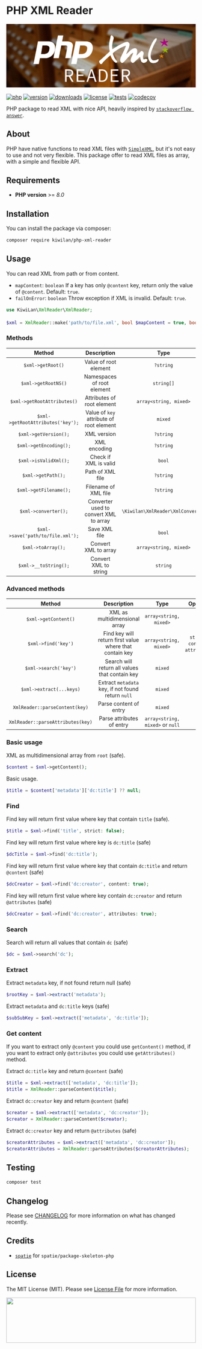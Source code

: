 # PHP XML Reader

![Banner with cards catalog picture in background and PHP XML Reader title](https://raw.githubusercontent.com/kiwilan/php-xml-reader/main/docs/banner.jpg)

[![php][php-version-src]][php-version-href]
[![version][version-src]][version-href]
[![downloads][downloads-src]][downloads-href]
[![license][license-src]][license-href]
[![tests][tests-src]][tests-href]
[![codecov][codecov-src]][codecov-href]

PHP package to read XML with nice API, heavily inspired by [`stackoverflow answer`](https://stackoverflow.com/a/46349713/11008206).

## About

PHP have native functions to read XML files with [`SimpleXML`](https://www.php.net/manual/en/book.simplexml.php), but it's not easy to use and not very flexible. This package offer to read XML files as array, with a simple and flexible API.

## Requirements

-   **PHP version** >= _8.0_

## Installation

You can install the package via composer:

```bash
composer require kiwilan/php-xml-reader
```

## Usage

You can read XML from path or from content.

-   `mapContent`: `boolean` If a key has only `@content` key, return only the value of `@content`. Default: `true`.
-   `failOnError`: `boolean` Throw exception if XML is invalid. Default: `true`.

```php
use KiwiLan\XmlReader\XmlReader;

$xml = XmlReader::make('path/to/file.xml', bool $mapContent = true, bool $failOnError = true);
```

### Methods

|              Method               |               Description                |               Type                |
| :-------------------------------: | :--------------------------------------: | :-------------------------------: |
|         `$xml->getRoot()`         |          Value of root element           |             `?string`             |
|        `$xml->getRootNS()`        |        Namespaces of root element        |            `string[]`             |
|    `$xml->getRootAttributes()`    |        Attributes of root element        |      `array<string, mixed>`       |
| `$xml->getRootAttributes('key');` | Value of `key` attribute of root element |              `mixed`              |
|       `$xml->getVersion();`       |               XML version                |             `?string`             |
|      `$xml->getEncoding();`       |               XML encoding               |             `?string`             |
|       `$xml->isValidXml();`       |          Check if XML is valid           |              `bool`               |
|        `$xml->getPath();`         |             Path of XML file             |             `?string`             |
|      `$xml->getFilename();`       |           Filename of XML file           |             `?string`             |
|       `$xml->converter();`        |  Converter used to convert XML to array  | `\Kiwilan\XmlReader\XmlConverter` |
| `$xml->save('path/to/file.xml');` |              Save XML file               |              `bool`               |
|        `$xml->toArray();`         |           Convert XML to array           |      `array<string, mixed>`       |
|       `$xml->__toString();`       |          Convert XML to string           |             `string`              |

### Advanced methods

|              Method               |                       Description                       |               Type               |              Options              |
| :-------------------------------: | :-----------------------------------------------------: | :------------------------------: | :-------------------------------: |
|       `$xml->getContent()`        |              XML as multidimensional array              |      `array<string, mixed>`      |                                   |
|        `$xml->find('key')`        | Find key will return first value where that contain key |      `array<string, mixed>`      | `strict`, `content`, `attributes` |
|       `$xml->search('key')`       |     Search will return all values that contain key      |             `mixed`              |                                   |
|     `$xml->extract(...keys)`      |   Extract `metadata` key, if not found return `null`    |             `mixed`              |                                   |
|  `XmlReader::parseContent(key)`   |                 Parse content of entry                  |             `mixed`              |                                   |
| `XmlReader::parseAttributes(key)` |                Parse attributes of entry                | `array<string, mixed>` or `null` |                                   |

### Basic usage

XML as multidimensional array from `root` (safe).

```php
$content = $xml->getContent();
```

Basic usage.

```php
$title = $content['metadata']['dc:title'] ?? null;
```

### Find

Find key will return first value where key that contain `title` (safe).

```php
$title = $xml->find('title', strict: false);
```

Find key will return first value where key is `dc:title` (safe)

```php
$dcTitle = $xml->find('dc:title');
```

Find key will return first value where key that contain `dc:title` and return `@content` (safe)

```php
$dcCreator = $xml->find('dc:creator', content: true);
```

Find key will return first value where key contain `dc:creator` and return `@attributes` (safe)

```php
$dcCreator = $xml->find('dc:creator', attributes: true);
```

### Search

Search will return all values that contain `dc` (safe)

```php
$dc = $xml->search('dc');
```

### Extract

Extract `metadata` key, if not found return null (safe)

```php
$rootKey = $xml->extract('metadata');
```

Extract `metadata` and `dc:title` keys (safe)

```php
$subSubKey = $xml->extract(['metadata', 'dc:title']);
```

### Get content

If you want to extract only `@content` you could use `getContent()` method, if you want to extract only `@attributes` you could use `getAttributes()` method.

Extract `dc:title` key and return `@content` (safe)

```php
$title = $xml->extract(['metadata', 'dc:title']);
$title = XmlReader::parseContent($title);
```

Extract `dc:creator` key and return `@content` (safe)

```php
$creator = $xml->extract(['metadata', 'dc:creator']);
$creator = XmlReader::parseContent($creator);
```

Extract `dc:creator` key and return `@attributes` (safe)

```php
$creatorAttributes = $xml->extract(['metadata', 'dc:creator']);
$creatorAttributes = XmlReader::parseAttributes($creatorAttributes);
```

## Testing

```bash
composer test
```

## Changelog

Please see [CHANGELOG](CHANGELOG.md) for more information on what has changed recently.

## Credits

-   [`spatie`](https://github.com/spatie) for `spatie/package-skeleton-php`

## License

The MIT License (MIT). Please see [License File](LICENSE.md) for more information.

[<img src="https://user-images.githubusercontent.com/48261459/201463225-0a5a084e-df15-4b11-b1d2-40fafd3555cf.svg" height="120rem" width="100%" />](https://github.com/kiwilan)

[version-src]: https://img.shields.io/packagist/v/kiwilan/php-xml-reader.svg?style=flat-square&colorA=18181B&colorB=777BB4
[version-href]: https://packagist.org/packages/kiwilan/php-xml-reader
[php-version-src]: https://img.shields.io/static/v1?style=flat-square&label=PHP&message=v8.0&color=777BB4&logo=php&logoColor=ffffff&labelColor=18181b
[php-version-href]: https://www.php.net/
[downloads-src]: https://img.shields.io/packagist/dt/kiwilan/php-xml-reader.svg?style=flat-square&colorA=18181B&colorB=777BB4
[downloads-href]: https://packagist.org/packages/kiwilan/php-xml-reader
[license-src]: https://img.shields.io/github/license/kiwilan/php-xml-reader.svg?style=flat-square&colorA=18181B&colorB=777BB4
[license-href]: https://github.com/kiwilan/php-xml-reader/blob/main/README.md
[tests-src]: https://img.shields.io/github/actions/workflow/status/kiwilan/php-xml-reader/run-tests.yml?branch=main&label=tests&style=flat-square&colorA=18181B
[tests-href]: https://packagist.org/packages/kiwilan/php-xml-reader
[codecov-src]: https://codecov.io/gh/kiwilan/php-xml-reader/branch/main/graph/badge.svg?token=P9XIK2KV9G
[codecov-href]: https://codecov.io/gh/kiwilan/php-xml-reader
